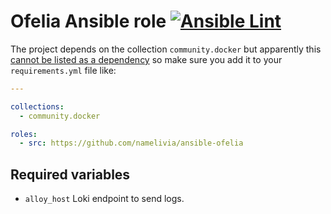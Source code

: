 # Ofelia Ansible role [![Ansible Lint](https://github.com/namelivia/ansible-ofelia/actions/workflows/ansible-lint.yml/badge.svg)](https://github.com/namelivia/ansible-ofelia/actions/workflows/ansible-lint.yml)

The project depends on the collection `community.docker` but apparently this [cannot be listed as a dependency](https://github.com/ansible/ansible/issues/62847) so make sure you add it to your `requirements.yml` file like:

```yml
---

collections:
  - community.docker

roles:
  - src: https://github.com/namelivia/ansible-ofelia
```

## Required variables
 - `alloy_host` Loki endpoint to send logs.
